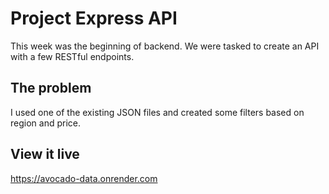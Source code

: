 # Project Express API

This week was the beginning of backend. We were tasked to create an API with a few RESTful endpoints.

## The problem

I used one of the existing JSON files and created some filters based on region and price.

## View it live

https://avocado-data.onrender.com

